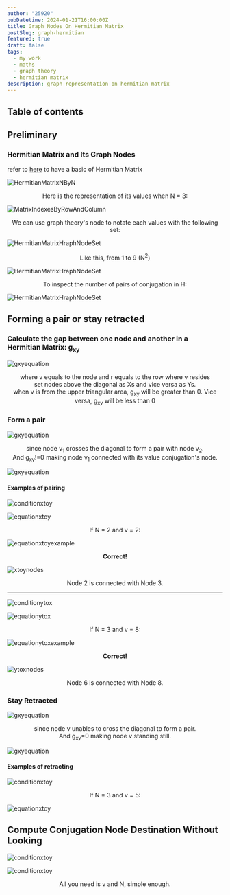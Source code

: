 ```yaml
---
author: "25920"
pubDatetime: 2024-01-21T16:00:00Z
title: Graph Nodes On Hermitian Matrix
postSlug: graph-hermitian
featured: true
draft: false
tags:
  - my work
  - maths
  - graph theory
  - hermitian matrix
description: graph representation on hermitian matrix
---
```


## Table of contents

## Preliminary

### Hermitian Matrix and Its Graph Nodes

refer to [here](https://25920-dialogue.netlify.app/posts/complex-quanternion-hermitian-conjugate#hermitian-transpose) to have a basic of Hermitian Matrix

![HermitianMatrixNByN](https://bafybeiajk3y33ds3ydjtsszlwie3745yiv74nt6fa2aloxrzwwytk3lkcm.ipfs.nftstorage.link/a.png)

<div style="text-align:center">Here is the representation of its values when N = 3:</div>

![MatrixIndexesByRowAndColumn](https://bafybeiajk3y33ds3ydjtsszlwie3745yiv74nt6fa2aloxrzwwytk3lkcm.ipfs.nftstorage.link/b.png)

<div style="text-align:center">We can use graph theory's node to notate each values with the following set:</div>

![HermitianMatrixHraphNodeSet](https://bafybeiajk3y33ds3ydjtsszlwie3745yiv74nt6fa2aloxrzwwytk3lkcm.ipfs.nftstorage.link/c.png)

<div style="text-align:center">Like this, from 1 to 9 (N<sup>2</sup>)</div>

![HermitianMatrixHraphNodeSet](https://bafybeiajk3y33ds3ydjtsszlwie3745yiv74nt6fa2aloxrzwwytk3lkcm.ipfs.nftstorage.link/d.png)

<div style="text-align:center">To inspect the number of pairs of conjugation in H:</div>

![HermitianMatrixHraphNodeSet](https://bafybeiajk3y33ds3ydjtsszlwie3745yiv74nt6fa2aloxrzwwytk3lkcm.ipfs.nftstorage.link/e.png)

## Forming a pair or stay retracted

### Calculate the gap between one node and another in a Hermitian Matrix: g<sub>xy<sub>

![gxyequation](https://bafybeiajk3y33ds3ydjtsszlwie3745yiv74nt6fa2aloxrzwwytk3lkcm.ipfs.nftstorage.link/f.png)

<div style="text-align:center">where v equals to the node and r equals to the row where v resides</div>

<div style="text-align:center">set nodes above the diagonal as Xs and vice versa as Ys.</div>

<div style="text-align:center">when v is from the upper triangular area, g<sub>xy</sub> will be greater than 0. Vice versa, g<sub>xy</sub> will be less than 0</div>

### Form a pair

![gxyequation](https://bafybeiajk3y33ds3ydjtsszlwie3745yiv74nt6fa2aloxrzwwytk3lkcm.ipfs.nftstorage.link/i.png)

<div style="text-align:center">since node v<sub>1</sub> crosses the diagonal to form a pair with node v<sub>2</sub>.</div>

<div style="text-align:center">And g<sub>xy</sub>!=0 making node v<sub>1</sub> connected with its value conjugation's node.</div>

![gxyequation](https://bafybeiajk3y33ds3ydjtsszlwie3745yiv74nt6fa2aloxrzwwytk3lkcm.ipfs.nftstorage.link/j.png)

#### Examples of pairing

![conditionxtoy](https://bafybeihoicenrez5lctpunivo2taajjl3rq4euqlky7bmroqun2eofrueq.ipfs.nftstorage.link/a.png)

![equationxtoy](https://bafybeihoicenrez5lctpunivo2taajjl3rq4euqlky7bmroqun2eofrueq.ipfs.nftstorage.link/b.png)

<div style="text-align:center">If N = 2 and v = 2:</div>

![equationxtoyexample](https://bafybeihoicenrez5lctpunivo2taajjl3rq4euqlky7bmroqun2eofrueq.ipfs.nftstorage.link/c.png)

<div style="text-align:center"><strong>Correct!</strong></div>

![xtoynodes](https://bafybeihoicenrez5lctpunivo2taajjl3rq4euqlky7bmroqun2eofrueq.ipfs.nftstorage.link/d.png)

<div style="text-align:center">Node 2 is connected with Node 3.</div>

<hr/>

![conditionytox](https://bafybeihoicenrez5lctpunivo2taajjl3rq4euqlky7bmroqun2eofrueq.ipfs.nftstorage.link/e.png)

![equationytox](https://bafybeihoicenrez5lctpunivo2taajjl3rq4euqlky7bmroqun2eofrueq.ipfs.nftstorage.link/f.png)

<div style="text-align:center">If N = 3 and v = 8:</div>

![equationytoxexample](https://bafybeihoicenrez5lctpunivo2taajjl3rq4euqlky7bmroqun2eofrueq.ipfs.nftstorage.link/g.png)

<div style="text-align:center"><strong>Correct!</strong></div>

![ytoxnodes](https://bafybeihoicenrez5lctpunivo2taajjl3rq4euqlky7bmroqun2eofrueq.ipfs.nftstorage.link/h.png)

<div style="text-align:center">Node 6 is connected with Node 8.</div>

### Stay Retracted

![gxyequation](https://bafybeiajk3y33ds3ydjtsszlwie3745yiv74nt6fa2aloxrzwwytk3lkcm.ipfs.nftstorage.link/g.png)

<div style="text-align:center">since node v unables to cross the diagonal to form a pair.</div>

<div style="text-align:center">And g<sub>xy</sub>=0 making node v standing still.</div>

![gxyequation](https://bafybeiajk3y33ds3ydjtsszlwie3745yiv74nt6fa2aloxrzwwytk3lkcm.ipfs.nftstorage.link/h.png)

#### Examples of retracting

![conditionxtoy](https://bafybeihoicenrez5lctpunivo2taajjl3rq4euqlky7bmroqun2eofrueq.ipfs.nftstorage.link/i.png)

<div style="text-align:center">If N = 3 and v = 5:</div>

![equationxtoy](https://bafybeihoicenrez5lctpunivo2taajjl3rq4euqlky7bmroqun2eofrueq.ipfs.nftstorage.link/j.png)

## Compute Conjugation Node Destination Without Looking

![conditionxtoy](https://bafybeihoicenrez5lctpunivo2taajjl3rq4euqlky7bmroqun2eofrueq.ipfs.nftstorage.link/k.png)

![conditionxtoy](https://bafybeihoicenrez5lctpunivo2taajjl3rq4euqlky7bmroqun2eofrueq.ipfs.nftstorage.link/l.png)

<div style="text-align:center">All you need is v and N, simple enough.</div>
